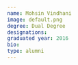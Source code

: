 ```yaml
---
name: Mohsin Vindhani
image: default.png
degree: Dual Degree
designations:
graduated year: 2016
bio:
type: alumni
---
```

